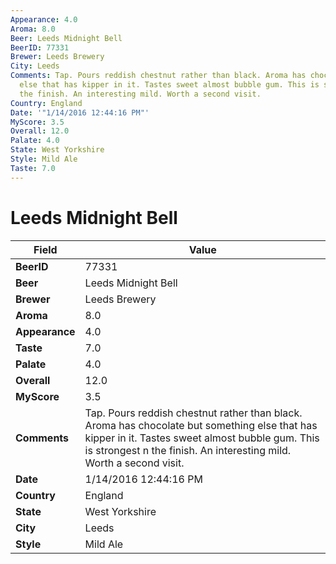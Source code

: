 ```yaml
---
Appearance: 4.0
Aroma: 8.0
Beer: Leeds Midnight Bell
BeerID: 77331
Brewer: Leeds Brewery
City: Leeds
Comments: Tap. Pours reddish chestnut rather than black. Aroma has chocolate but something
  else that has kipper in it. Tastes sweet almost bubble gum. This is strongest n
  the finish. An interesting mild. Worth a second visit.
Country: England
Date: '"1/14/2016 12:44:16 PM"'
MyScore: 3.5
Overall: 12.0
Palate: 4.0
State: West Yorkshire
Style: Mild Ale
Taste: 7.0
---
```


# Leeds Midnight Bell

| Field         | Value |
|---------------|-------|
| **BeerID** | 77331 |
| **Beer** | Leeds Midnight Bell |
| **Brewer** | Leeds Brewery |
| **Aroma** | 8.0 |
| **Appearance** | 4.0 |
| **Taste** | 7.0 |
| **Palate** | 4.0 |
| **Overall** | 12.0 |
| **MyScore** | 3.5 |
| **Comments** | Tap. Pours reddish chestnut rather than black. Aroma has chocolate but something else that has kipper in it. Tastes sweet almost bubble gum. This is strongest n the finish. An interesting mild. Worth a second visit. |
| **Date** | 1/14/2016 12:44:16 PM |
| **Country** | England |
| **State** | West Yorkshire |
| **City** | Leeds |
| **Style** | Mild Ale |
